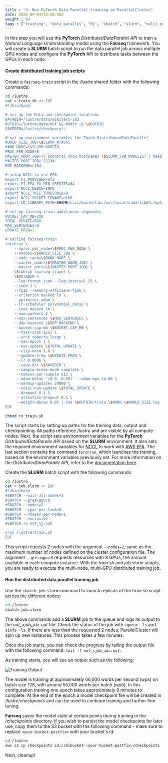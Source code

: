 ```yaml
---
title : "d. Run PyTorch Data Parallel training on ParallelCluster"
date: 2020-09-04T15:58:58Z
weight : 94
tags : ["training", "data parallel", "ML", "sbatch", "slurm", "multi node", "multi gpu"]
---
```


In this step you will use the **PyTorch** _DistributedDataParallel API_ to train a _Natural Language Understanding_ model using the **Fairseq** framework. You will create a **SLURM** batch script to run the data parallel job across multiple GPU nodes and configure the **PyTorch** API to distribute tasks between the GPUs in each node.

#### Create distributed training job scripts

Create a `fairseq-train` script in the _/lustre_ shared folder with the following commands:

```bash
cd /lustre
cat > train.sh << EOF
#!/bin/bash

# set up the Data and checkpoint locations
DATABIN=/lustre/data/wikitext-103
OUTDIR=/lustre/data/out && mkdir -p \$OUTDIR
SAVEDIR=/lustre/checkpoints

# set up environment variables for Torch DistributedDataParallel
WORLD_SIZE_JOB=\$SLURM_NTASKS
RANK_NODE=\$SLURM_NODEID
PROC_PER_NODE=8
MASTER_ADDR_JOB=(\`scontrol show hostnames \$SLURM_JOB_NODELIST | head -n 1\`)
MASTER_PORT_JOB="12234"
DDP_BACKEND=c10d

# setup NCCL to use EFA
export FI_PROVIDER=efa
export FI_EFA_TX_MIN_CREDITS=64
export NCCL_DEBUG=INFO
export NCCL_TREE_THRESHOLD=0
export NCCL_SOCKET_IFNAME=eth0
export LD_LIBRARY_PATH=$HOME/nccl/build/lib:/usr/local/cuda/lib64:/opt/amazon/efa/lib64:/opt/amazon/openmpi/lib64:\$LD_LIBRARY_PATH

# set up fairseq-train additional arguments
BUCKET_CAP_MB=200
TOTAL_UPDATE=500
MAX_SENTENCES=8
UPDATE_FREQ=1

# calling fairseq-train
torchrun \
    --nproc_per_node=\$PROC_PER_NODE \
    --nnodes=\$WORLD_SIZE_JOB \
    --node_rank=\$RANK_NODE \
    --master_addr=\${MASTER_ADDR_JOB} \
    --master_port=\${MASTER_PORT_JOB} \
    \$(which fairseq-train) \
    \$DATABIN \
    --log-format json --log-interval 25 \
    --seed 1 \
    --fp16 --memory-efficient-fp16 \
    --criterion masked_lm \
    --optimizer adam \
    --lr-scheduler polynomial_decay \
    --task masked_lm \
    --num-workers 2 \
    --max-sentences \$MAX_SENTENCES \
    --ddp-backend \$DDP_BACKEND \
    --bucket-cap-mb \$BUCKET_CAP_MB \
     --fast-stat-sync \
     --arch roberta_large \
     --max-epoch 2 \
     --max-update \$TOTAL_UPDATE \
     --clip-norm 1.0 \
     --update-freq \$UPDATE_FREQ \
     --lr 0.0006 \
     --save-dir \$SAVEDIR \
     --sample-break-mode complete \
     --tokens-per-sample 512 \
     --adam-betas '(0.9, 0.98)' --adam-eps 1e-06 \
     --warmup-updates 24000 \
     --total-num-update \$TOTAL_UPDATE \
     --dropout 0.1 \
     --attention-dropout 0.1 \
     --weight-decay 0.01 | tee \$OUTDIR/train.\$RANK.\$WORLD_SIZE.log
EOF

chmod +x train.sh
```

The script starts by setting up paths for the training data, output and checkpointing. All paths reference _/lustre_ and are visible by all compute nodes. Next, the script sets environment variables for the **PyTorch** _DistributedDataParalle API_ based on the **SLURM** environment. It also sets the required environment variables for [NCCL](https://developer.nvidia.com/nccl) to work with [AWS EFA](https://aws.amazon.com/hpc/efa/). The last section contains the command `torchrun`, which launches the training, based on the environment variables previously set. For more information on the _DistributedDataParalle API_, refer to the [documentation here](https://pytorch.org/tutorials/intermediate/ddp_tutorial.html).

Create the **SLURM** batch script with the following commands:

```bash
cd /lustre
cat > job.slurm << EOF
#!/bin/bash
#SBATCH --wait-all-nodes=1
#SBATCH --gres=gpu:8
#SBATCH --nodes=2
#SBATCH --cpus-per-task=5
#SBATCH --ntasks-per-node=1
#SBATCH --exclusive
#SBATCH -o out_%j.out

srun /lustre/train.sh
EOF
```
This script requests 2 nodes with the argument `--nodes=2`, same as the maximum number of nodes defined on the cluster configuration file. The argument `--gres=gpu:8` requests resources with 8 GPUs, the amount available in each compute instance.  With the _train.sh_ and _job.slurm_ scripts, you are ready to execute the multi-node, multi-GPU distributed training job.

#### Run the distributed data parallel training job

Use the `sbatch job.slurm` command to launch replicas of the _train.sh_ script across the different nodes:

```bash
cd /lustre
sbatch job.slurm
```
The above commands add a **SLURM** job to the queue and logs its output to the _out\_<job_id>.out_ file. Check the status of the job with `squeue -ls` and `sinfo -ls`. If there are less than the requested 2 nodes, ParallelCluster will spin up new instances. This process takes a few minutes.

Once the job starts, you can check the progress by tailing the output file with the following command: `tail -f out_<job_id>.out`.

As training starts, you will see an output such as the following:

![Training Output](/images/ml/training.png)

The model is training at approximately 66,000 words per second (_wps_) on batch size 128, with around 55,000 words per batch (_wpb_). In this configuration training one epoch takes approximately 9 minutes to complete. At the end of the epoch a model checkpoint file will be created in _/lustre/checkpoints_ and can be used to continue training and further fine tuning.

**Fairseq** saves the model state at certain points during training in the _/checkpoints_ directory. If you wish to persist the model checkpoints for later use, copy them to the S3 bucket with the following command - make sure to replace `<your-bucket-postfix>` with your bucket's id:

```bash
cd /lustre
aws s3 cp checkpoints s3://mlbucket-<your-bucket-postfix>/checkpoints --recursive
```

Next, cleanup!
